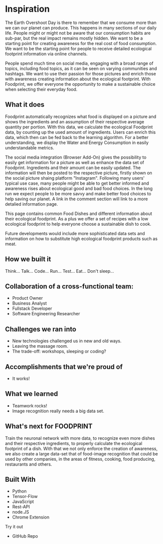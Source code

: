 # Inspiration
The Earth Overshoot Day is there to remember that we consume more than we can our planet can produce. This happens in many sections of our daily life. People might or might not be aware that our consumption habits are sub-par, but the real impact remains mostly hidden. We want to be a starting point for creating awareness for the real cost of food consumption. We want to be the starting point for people to receive detailed ecological footprint information via online channels.

People spend much time on social media, engaging with a broad range of topics, including food topics, as it can be seen on varying communities and hashtags. We want to use their passion for those pictures and enrich those with awareness creating information about the ecological footprint. With Foodprint, we offer everyone the opportunity to make a sustainable choice when selecting their everyday food.

## What it does
Foodprint automatically recognizes what food is displayed on a picture and shows the ingredients and an assumption of their respective average quantity per portion. With this data, we calculate the ecological Foodprint data, by counting up the used amount of ingredients. Users can enrich this data, which then can be fed back to the learning algorithm. For a better understanding, we display the Water and Energy Consumption in easily understandable metrics.

The social media integration (Browser Add-On) gives the possibility to easily get information for a picture as well as enhance the data set of Foodprint. Ingredients and their amount can be easily updated. The information will then be posted to the respective picture, firstly shown on the social picture shaing platform "Instagram". Following many users' typical use case, many people might be able to get better informed and awareness rises about ecological good and bad food choices. In the long run we expect people to be more savvy and make better food choices to help saving our planet. A link in the comment section will link to a more detalied information page.

This page contains common Food Dishes and different information about their ecological foodprint. As a plus we offer a set of recipes with a low ecological foodprint to help everyone choose a sustainable dish to cook.

Future developments would include more sophisticated data sets and information on how to substitute high ecological foodprint products such as meat.

## How we built it
Think... Talk... Code... Run... Test... Eat... Don't sleep...

## Collaboration of a cross-functional team:
- Product Owner
- Business Analyst
- Fullstack Developer
- Software Engineering Researcher

## Challenges we ran into
* New technologies challenged us in new and old ways.
* Leaving the massage room.
* The trade-off: workshops, sleeping or coding?

## Accomplishments that we're proud of
* It works!


## What we learned
* Teamwork rocks!
* Image recognition really needs a big data set.

## What's next for FOODPRINT
Train the neuronal network with more data, to recognize even more dishes and their respective ingredients, to properly calculate the ecological footprint of a dish. With that we not only enforce the creation of awareness, we also create a large data-set that of food-image recognition that could be used by other companies, in the areas of fitness, cooking, food producing, restaurants and others.


## Built With
* Python
* Tensor-Flow
* JavaScript
* Rest-API
* node.JS
* Chrome Extension

Try it out
* GitHub Repo
